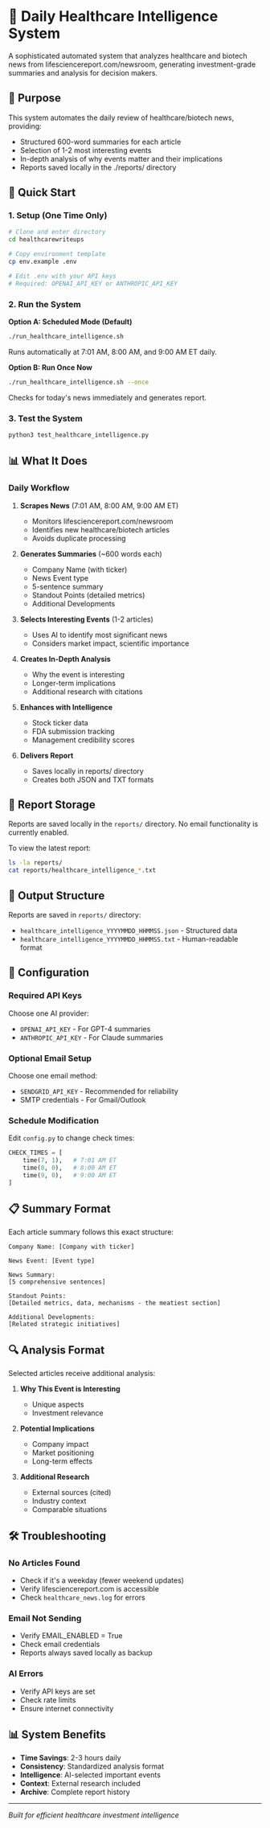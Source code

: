 # 🧬 Daily Healthcare Intelligence System

A sophisticated automated system that analyzes healthcare and biotech news from lifesciencereport.com/newsroom, generating investment-grade summaries and analysis for decision makers.

## 🎯 Purpose

This system automates the daily review of healthcare/biotech news, providing:
- Structured 600-word summaries for each article
- Selection of 1-2 most interesting events
- In-depth analysis of why events matter and their implications
- Reports saved locally in the ./reports/ directory

## 🚀 Quick Start

### 1. Setup (One Time Only)

```bash
# Clone and enter directory
cd healthcarewriteups

# Copy environment template
cp env.example .env

# Edit .env with your API keys
# Required: OPENAI_API_KEY or ANTHROPIC_API_KEY
```

### 2. Run the System

**Option A: Scheduled Mode (Default)**
```bash
./run_healthcare_intelligence.sh
```
Runs automatically at 7:01 AM, 8:00 AM, and 9:00 AM ET daily.

**Option B: Run Once Now**
```bash
./run_healthcare_intelligence.sh --once
```
Checks for today's news immediately and generates report.

### 3. Test the System

```bash
python3 test_healthcare_intelligence.py
```

## 📊 What It Does

### Daily Workflow

1. **Scrapes News** (7:01 AM, 8:00 AM, 9:00 AM ET)
   - Monitors lifesciencereport.com/newsroom
   - Identifies new healthcare/biotech articles
   - Avoids duplicate processing

2. **Generates Summaries** (~600 words each)
   - Company Name (with ticker)
   - News Event type
   - 5-sentence summary
   - Standout Points (detailed metrics)
   - Additional Developments

3. **Selects Interesting Events** (1-2 articles)
   - Uses AI to identify most significant news
   - Considers market impact, scientific importance

4. **Creates In-Depth Analysis**
   - Why the event is interesting
   - Longer-term implications
   - Additional research with citations

5. **Enhances with Intelligence**
   - Stock ticker data
   - FDA submission tracking
   - Management credibility scores

6. **Delivers Report**
   - Saves locally in reports/ directory
   - Creates both JSON and TXT formats

## 📁 Report Storage

Reports are saved locally in the `reports/` directory. No email functionality is currently enabled.

To view the latest report:
```bash
ls -la reports/
cat reports/healthcare_intelligence_*.txt
```

## 📁 Output Structure

Reports are saved in `reports/` directory:
- `healthcare_intelligence_YYYYMMDD_HHMMSS.json` - Structured data
- `healthcare_intelligence_YYYYMMDD_HHMMSS.txt` - Human-readable format

## 🔧 Configuration

### Required API Keys

Choose one AI provider:
- `OPENAI_API_KEY` - For GPT-4 summaries
- `ANTHROPIC_API_KEY` - For Claude summaries

### Optional Email Setup

Choose one email method:
- `SENDGRID_API_KEY` - Recommended for reliability
- SMTP credentials - For Gmail/Outlook

### Schedule Modification

Edit `config.py` to change check times:
```python
CHECK_TIMES = [
    time(7, 1),   # 7:01 AM ET
    time(8, 0),   # 8:00 AM ET
    time(9, 0),   # 9:00 AM ET
]
```

## 📋 Summary Format

Each article summary follows this exact structure:

```
Company Name: [Company with ticker]

News Event: [Event type]

News Summary:
[5 comprehensive sentences]

Standout Points:
[Detailed metrics, data, mechanisms - the meatiest section]

Additional Developments:
[Related strategic initiatives]
```

## 🔍 Analysis Format

Selected articles receive additional analysis:

1. **Why This Event is Interesting**
   - Unique aspects
   - Investment relevance

2. **Potential Implications**
   - Company impact
   - Market positioning
   - Long-term effects

3. **Additional Research**
   - External sources (cited)
   - Industry context
   - Comparable situations

## 🛠️ Troubleshooting

### No Articles Found
- Check if it's a weekday (fewer weekend updates)
- Verify lifesciencereport.com is accessible
- Check `healthcare_news.log` for errors

### Email Not Sending
- Verify EMAIL_ENABLED = True
- Check email credentials
- Reports always saved locally as backup

### AI Errors
- Verify API keys are set
- Check rate limits
- Ensure internet connectivity

## 📊 System Benefits

- **Time Savings**: 2-3 hours daily
- **Consistency**: Standardized analysis format
- **Intelligence**: AI-selected important events
- **Context**: External research included
- **Archive**: Complete report history

---

*Built for efficient healthcare investment intelligence* 